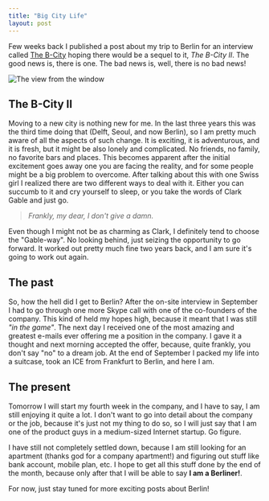 ```yaml
---
title: "Big City Life"
layout: post
---
```


Few weeks back I published a post about my trip to Berlin for an interview called [The B-City](http://egoistic.biz/2012/09/08/the-b-city/) hoping there would be a sequel to it, *The B-City II*. The good news is, there is one. The bad news is, well, there is no bad news!

![The view from the window](https://fbcdn-sphotos-e-a.akamaihd.net/hphotos-ak-snc6/254777_4274311370262_1207306771_n.jpg)

## The B-City II

Moving to a new city is nothing new for me. In the last three years this was the third time doing that (Delft, Seoul, and now Berlin), so I am pretty much aware of all the aspects of such change. It is exciting, it is adventurous, and it is fresh, but it might be also lonely and complicated. No friends, no family, no favorite bars and places. This becomes apparent after the initial excitement goes away one you are facing the reality, and for some people might be a big problem to overcome. After talking about this with one Swiss girl I realized there are two different ways to deal with it. Either you can succumb to it and cry yourself to sleep, or you take the words of Clark Gable and just go.

> *Frankly, my dear, I don't give a damn.* 

Even though I might not be as charming as Clark, I definitely tend to choose the "Gable-way". No looking behind, just seizing the opportunity to go forward. It worked out pretty much fine two years back, and I am sure it's going to work out again.

## The past

So, how the hell did I get to Berlin? After the on-site interview in September I had to go through one more Skype call with one of the co-founders of the company. This kind of held my hopes high, because it meant that I was still *"in the game"*. The next day I received one of the most amazing and greatest e-mails ever offering me a position in the company. I gave it a thought and next morning accepted the offer, because, quite frankly, you don't say "no" to a dream job. At the end of September I packed my life into a suitcase, took an ICE from Frankfurt to Berlin, and here I am.

## The present

Tomorrow I will start my fourth week in the company, and I have to say, I am still enjoying it quite a lot. I don't want to go into detail about the company or the job, because it's just not my thing to do so, so I will just say that I am one of the product guys in a medium-sized Internet startup. Go figure.

I have still not completely settled down, because I am still looking for an apartment (thanks god for a company apartment!) and figuring out stuff like bank account, mobile plan, etc. I hope to get all this stuff done by the end of the month, because only after that I will be able to say **I am a Berliner!**.

For now, just stay tuned for more exciting posts about Berlin!